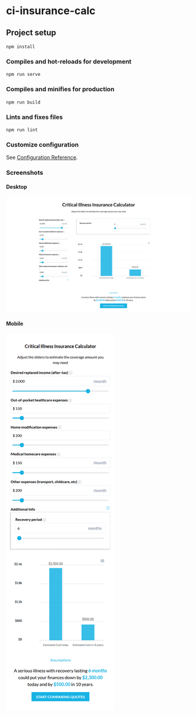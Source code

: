 # ci-insurance-calc

## Project setup
```
npm install
```

### Compiles and hot-reloads for development
```
npm run serve
```

### Compiles and minifies for production
```
npm run build
```

### Lints and fixes files
```
npm run lint
```

### Customize configuration
See [Configuration Reference](https://cli.vuejs.org/config/).

### Screenshots
#### Desktop

![Screenshot](https://raw.githubusercontent.com/ambbarees/cybrilla-ci-calc-vue/master/ci-insurance-calc%20-%20%20lg.png)

#### Mobile
![Screenshot](https://raw.githubusercontent.com/ambbarees/cybrilla-ci-calc-vue/master/ci-insurance-calc%20-%20sm.png)

